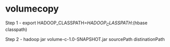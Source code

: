 # volumecopy

Step 1 -
export HADOOP_CLASSPATH=$HADOOP_CLASSPATH:$(hbase classpath)
 
Step 2 -
hadoop jar volume-c-1.0-SNAPSHOT.jar sourcePath distinationPath
